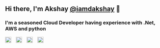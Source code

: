 ## Hi there, I'm Akshay [@iamdakshay][linkedin] 👋
### I'm a seasoned Cloud Developer having experience with .Net, AWS and python

[<img style="margin-right:15px" align="left" alt="YouTube" width="20px" src="https://cdn.jsdelivr.net/npm/simple-icons@v3/icons/youtube.svg" />][youtube]
[<img style="margin-right:15px" align="left" alt="LinkedIn" width="20px" src="https://cdn.jsdelivr.net/npm/simple-icons@v3/icons/linkedin.svg" />][linkedin]
[<img style="margin-right:15px" align="left" alt="Instagram" width="20px" src="https://cdn.jsdelivr.net/npm/simple-icons@v3/icons/instagram.svg" />][instagram]
[<img style="margin-right:15px" align="left" alt="Twitter" width="20px" src="https://cdn.jsdelivr.net/npm/simple-icons@v3/icons/twitter.svg" />][twitter]

[twitter]: https://twitter.com/_iamdakshay
[youtube]: https://www.youtube.com/channel/UCM5F8xUgmXPafkOWoLL6tfQ
[instagram]: https://www.linkedin.com/in/iamdakshay
[linkedin]: https://www.linkedin.com/in/iamdakshay
